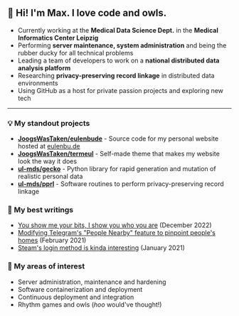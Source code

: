 ## 🦉 Hi! I'm Max. I love code and owls.

- Currently working at the **Medical Data Science Dept.** in the **Medical Informatics Center Leipzig** 
- Performing **server maintenance, system administration** and being the rubber ducky for all technical problems
- Leading a team of developers to work on a **national distributed data analysis platform**
- Researching **privacy-preserving record linkage** in distributed data environments
- Using GitHub as a host for private passion projects and exploring new tech

---

### 💡 My standout projects

- [**JoogsWasTaken/eulenbude**](https://github.com/JoogsWasTaken/eulenbude) - Source code for my personal website hosted at [eulenbu.de](https://eulenbu.de/)
- [**JoogsWasTaken/termeul**](https://github.com/JoogsWasTaken/termeul) - Self-made theme that makes my website look the way it does
- [**ul-mds/gecko**](https://github.com/ul-mds/gecko) - Python library for rapid generation and mutation of realistic personal data
- [**ul-mds/pprl**](https://github.com/ul-mds/pprl) - Software routines to perform privacy-preserving record linkage

### 📝 My best writings

- [You show me your bits, I show you who you are](https://eulenbu.de/posts/bf-pprl-attacks/) (December 2022)
- [Modifying Telegram's "People Nearby" feature to pinpoint people's homes](https://eulenbu.de/posts/tg-nearby/) (February 2021)
- [Steam's login method is kinda interesting](https://eulenbu.de/posts/steam-login/) (January 2021)

### 🎯 My areas of interest

- Server administration, maintenance and hardening
- Software containerization and deployment
- Continuous deployment and integration
- Rhythm games and owls (_hoo_ would've thought!)
